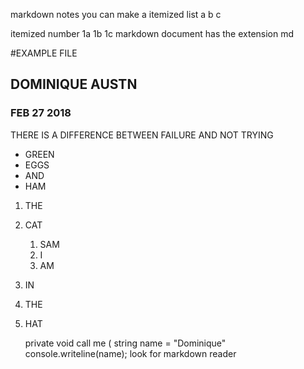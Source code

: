 markdown notes 
you can make a itemized list
a
b
c

itemized number
1a
1b
1c
 markdown document has the extension md
 
 #EXAMPLE FILE
 ## DOMINIQUE AUSTN 
 ### FEB 27 2018
 
 
 THERE IS A DIFFERENCE BETWEEN FAILURE AND NOT TRYING
 
 - GREEN
 - EGGS
 - AND 
 - HAM
 
 1. THE
 1. CAT
     1. SAM
	 1. I 
	 1. AM
 1. IN
 1. THE
 1. HAT 
 
 
 
 
     private void call me (
	   string name = "Dominique"
	   console.writeline(name);
	  look for markdown reader
	  